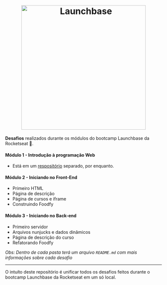 <h1 align="center">
    <img alt="Launchbase" src="https://storage.googleapis.com/golden-wind/bootcamp-launchbase/logo.png" width="400px" />
</h1>

**Desafios** realizados durante os módulos do bootcamp Launchbase da Rocketseat :rocket:.


#### Módulo 1 - Introdução à programação Web

- Está em um [respositório](https://github.com/gustavohrgomes/bootcamp-launchbase-desafios-01) separado, por enquanto.

#### Módulo 2 - Iniciando no Front-End

- Primeiro HTML
- Página de descrição
- Página de cursos e iframe
- Construindo Foodfy

#### Módulo 3 - Iniciando no Back-end

- Primeiro servidor
- Arquivos nunjucks e dados dinâmicos
- Página de descrição do curso
- Refatorando Foodfy


_Obs: Dentro de cada pasta terá um arquivo `README.md` com mais informações sobre cada desafio_

---

O intuíto deste repositório é unificar todos os desafios feitos durante o bootcamp Launchbase da Rocketseat em um só local.